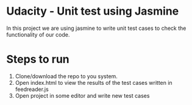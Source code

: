 # Udacity - Unit test using Jasmine

In this project we are using jasmine to write unit test cases to check the functionality of our code.

# Steps to run

1. Clone/download the repo to you system.
2. Open index.html to view the results of the test cases written in feedreader.js
3. Open project in some editor and write new test cases
